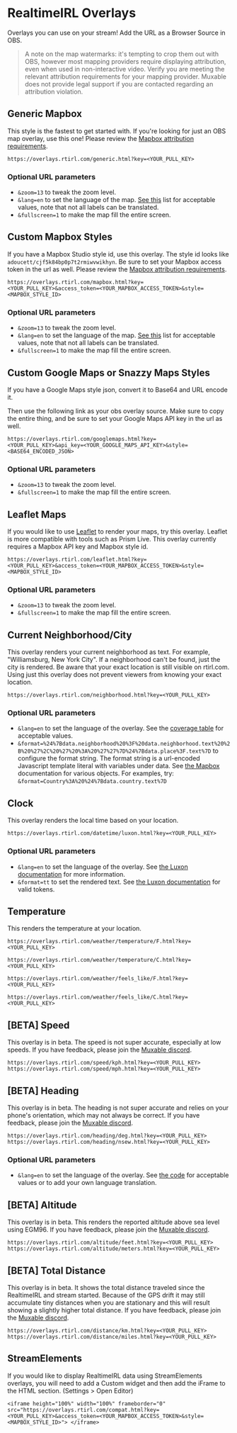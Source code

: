 # RealtimeIRL Overlays

Overlays you can use on your stream! Add the URL as a Browser Source in OBS.

> A note on the map watermarks: it's tempting to crop them out with OBS, however most mapping providers require displaying attribution, even when used in non-interactive video. Verify you are meeting the relevant attribution requirements for your mapping provider. Muxable does not provide legal support if you are contacted regarding an attribution violation.

## Generic Mapbox

This style is the fastest to get started with. If you're looking for just an OBS map overlay, use this one! Please review the [Mapbox attribution requirements](https://docs.mapbox.com/help/getting-started/attribution/#static--print).

`https://overlays.rtirl.com/generic.html?key=<YOUR_PULL_KEY>`

### Optional URL parameters

- `&zoom=13` to tweak the zoom level.
- `&lang=en` to set the language of the map. [See this](https://github.com/mapbox/mapbox-gl-language/blob/master/index.js#L37) list for acceptable values, note that not all labels can be translated.
- `&fullscreen=1` to make the map fill the entire screen.

## Custom Mapbox Styles

If you have a Mapbox Studio style id, use this overlay. The style id looks like `adoucett/cjf5k84bp0p7t2rmiwvwikhyn`. Be sure to set your Mapbox access token in the url as well. Please review the [Mapbox attribution requirements](https://docs.mapbox.com/help/getting-started/attribution/#static--print).

`https://overlays.rtirl.com/mapbox.html?key=<YOUR_PULL_KEY>&access_token=<YOUR_MAPBOX_ACCESS_TOKEN>&style=<MAPBOX_STYLE_ID>`

### Optional URL parameters

- `&zoom=13` to tweak the zoom level.
- `&lang=en` to set the language of the map. [See this](https://github.com/mapbox/mapbox-gl-language/blob/master/index.js#L37) list for acceptable values, note that not all labels can be translated.
- `&fullscreen=1` to make the map fill the entire screen.

## Custom Google Maps or Snazzy Maps Styles

If you have a Google Maps style json, convert it to Base64 and URL encode it.

Then use the following link as your obs overlay source. Make sure to copy the entire thing, and be sure to set your Google Maps API key in the url as well.

`https://overlays.rtirl.com/googlemaps.html?key=<YOUR_PULL_KEY>&api_key=<YOUR_GOOGLE_MAPS_API_KEY>&style=<BASE64_ENCODED_JSON>`

### Optional URL parameters

- `&zoom=13` to tweak the zoom level.
- `&fullscreen=1` to make the map fill the entire screen.

## Leaflet Maps

If you would like to use [Leaflet](https://leafletjs.com/) to render your maps, try this overlay. Leaflet is more compatible with tools such as Prism Live. This overlay currently requires a Mapbox API key and Mapbox style id.

`https://overlays.rtirl.com/leaflet.html?key=<YOUR_PULL_KEY>&access_token=<YOUR_MAPBOX_ACCESS_TOKEN>&style=<MAPBOX_STYLE_ID>`

### Optional URL parameters

- `&zoom=13` to tweak the zoom level.
- `&fullscreen=1` to make the map fill the entire screen.

## Current Neighborhood/City

This overlay renders your current neighborhood as text. For example, "Williamsburg, New York City". If a neighborhood can't be found, just the city is rendered. Be aware that your exact location is still visible on rtirl.com. Using just this overlay does not prevent viewers from knowing your exact location.

`https://overlays.rtirl.com/neighborhood.html?key=<YOUR_PULL_KEY>`

### Optional URL parameters

- `&lang=en` to set the language of the overlay. See the [coverage table](https://docs.mapbox.com/api/search/geocoding/#language-coverage) for acceptable values.
- `&format=%24%7Bdata.neighborhood%20%3F%20data.neighborhood.text%20%2B%20%27%2C%20%27%20%3A%20%27%27%7D%24%7Bdata.place%3F.text%7D` to configure the format string. The format string is a url-encoded Javascript template literal with variables under data. See [the Mapbox](https://docs.mapbox.com/api/search/geocoding/#data-types) documentation for various objects. For examples, try: `&format=Country%3A%20%24%7Bdata.country.text%7D`

## Clock

This overlay renders the local time based on your location.

`https://overlays.rtirl.com/datetime/luxon.html?key=<YOUR_PULL_KEY>`

### Optional URL parameters

- `&lang=en` to set the language of the overlay. See [the Luxon documentation](https://moment.github.io/luxon/#/intl) for more information.
- `&format=tt` to set the rendered text. See [the Luxon documentation](https://moment.github.io/luxon/#/formatting?id=table-of-tokens) for valid tokens.

## Temperature

This renders the temperature at your location.

`https://overlays.rtirl.com/weather/temperature/F.html?key=<YOUR_PULL_KEY>`

`https://overlays.rtirl.com/weather/temperature/C.html?key=<YOUR_PULL_KEY>`

`https://overlays.rtirl.com/weather/feels_like/F.html?key=<YOUR_PULL_KEY>`

`https://overlays.rtirl.com/weather/feels_like/C.html?key=<YOUR_PULL_KEY>`

## [BETA] Speed

This overlay is in beta. The speed is not super accurate, especially at low speeds. If you have feedback, please join the [Muxable discord](https://discord.gg/UKHJMQs74u).

`https://overlays.rtirl.com/speed/kph.html?key=<YOUR_PULL_KEY> https://overlays.rtirl.com/speed/mph.html?key=<YOUR_PULL_KEY>`

## [BETA] Heading

This overlay is in beta. The heading is not super accurate and relies on your phone's orientation, which may not always be correct. If you have feedback, please join the [Muxable discord](https://discord.gg/UKHJMQs74u).

`https://overlays.rtirl.com/heading/deg.html?key=<YOUR_PULL_KEY> https://overlays.rtirl.com/heading/nsew.html?key=<YOUR_PULL_KEY>`

### Optional URL parameters

- `&lang=en` to set the language of the overlay. See [the code](https://github.com/muxfd/rtirl-obs/blob/main/public/heading/nsew.html#L7) for acceptable values or to add your own language translation.

## [BETA] Altitude

This overlay is in beta. This renders the reported altitude above sea level using EGM96. If you have feedback, please join the [Muxable discord](https://discord.gg/UKHJMQs74u).

`https://overlays.rtirl.com/altitude/feet.html?key=<YOUR_PULL_KEY> https://overlays.rtirl.com/altitude/meters.html?key=<YOUR_PULL_KEY>`

## [BETA] Total Distance

This overlay is in beta. It shows the total distance traveled since the RealtimeIRL and stream started. Because of the GPS drift it may still accumulate tiny distances when you are stationary and this will result showing a slightly higher total distance. If you have feedback, please join the [Muxable discord](https://discord.gg/UKHJMQs74u).

`https://overlays.rtirl.com/distance/km.html?key=<YOUR_PULL_KEY> https://overlays.rtirl.com/distance/miles.html?key=<YOUR_PULL_KEY>`

## StreamElements

If you would like to display RealtimeIRL data using StreamElements overlays, you will need to add a Custom widget and then add the iFrame to the HTML section. (Settings > Open Editor)

`<iframe height="100%" width="100%" frameborder="0" src="https://overlays.rtirl.com/compat.html?key=<YOUR_PULL_KEY>&access_token=<YOUR_MAPBOX_ACCESS_TOKEN>&style=<MAPBOX_STYLE_ID>"> </iframe>`
